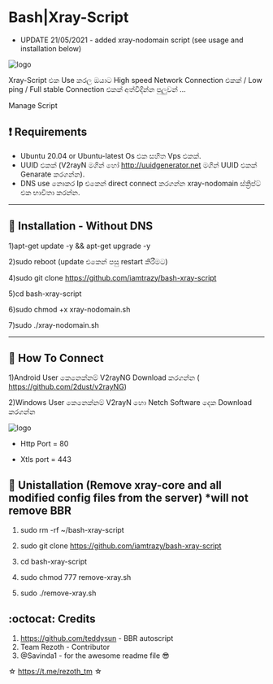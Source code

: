 # Bash|Xray-Script

* UPDATE 21/05/2021 - added xray-nodomain script (see usage and installation below)


![logo](https://user-images.githubusercontent.com/118674919/204208097-e252d260-1018-435e-b63c-6a84620a7310.png)



Xray-Script එක Use කරල ඔයාට High speed Network Connection එකක් / Low ping / Full stable Connection එකක් අත්විදින්න පුලුවන් ...


Manage Script

## :heavy_exclamation_mark: Requirements

* Ubuntu 20.04 or Ubuntu-latest Os එක සහිත Vps එකක්.
* UUID එකක් (V2rayN මගින් හෝ http://uuidgenerator.net මගින් UUID එකක් Genarate කරගන්න).
* DNS use නොකර Ip එකෙන් direct connect කරගන්න xray-nodomain ස්ක්‍රිප්ට් එක භාවිතා කරන්න.

------------------------------------------
## :book: Installation - Without DNS

1)apt-get update -y && apt-get upgrade -y

2)sudo reboot (update එකෙන් පසු restart කිරීමට)

4)sudo git clone https://github.com/iamtrazy/bash-xray-script

5)cd bash-xray-script

6)sudo chmod +x xray-nodomain.sh

7)sudo ./xray-nodomain.sh

------------------------------------------

## :book: How To Connect

1)Android User කෙනෙක්නම් V2rayNG Download කරගන්න (
https://github.com/2dust/v2rayNG)

2)Windows User කෙනෙක්නම් V2rayN හො Netch Software දෙක Download කරගන්න

![logo](https://telegra.ph/file/372eb568ce7a7776aa8c4.jpg)

* Http Port =  80

* Xtls port = 443

## :book: Unistallation (Remove xray-core and all modified config files from the server) *will not remove BBR

1) sudo rm  -rf  ~/bash-xray-script

2) sudo git clone https://github.com/iamtrazy/bash-xray-script

3) cd bash-xray-script

4) sudo chmod 777 remove-xray.sh

5) sudo ./remove-xray.sh

## :octocat: Credits

1. https://github.com/teddysun - BBR autoscript
2. Team Rezoth - Contributor
3. @Savinda1 - for the awesome readme file 😎


☆ https://t.me/rezoth_tm ☆
